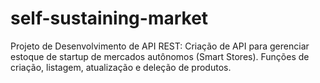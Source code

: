 # self-sustaining-market
Projeto de Desenvolvimento de API REST: Criação de API para gerenciar estoque de startup de mercados autônomos (Smart Stores). Funções de criação, listagem, atualização e deleção de produtos.

